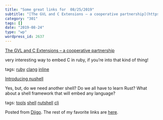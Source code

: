 ```yaml
---
title: "Some great links for  08/25/2019"
subtitle: "[The GVL and C Extensions – a cooperative partnership](https://mailchi.mp/railsspeed/the-gvl-and-c-e..."
category: "301"
tags: []
date: "2019-08-24"
type: "wp"
wordpress_id: 2637
---
```

[The GVL and C Extensions – a cooperative partnership](https://mailchi.mp/railsspeed/the-gvl-and-c-extensions-a-cooperative-partnership?e=5a26f26f7d) 

very interesting way to embed C in ruby, if you’re into that kind of thing!

 tags: [ruby](https://www.diigo.com/user/pitosalas/ruby) [clang](https://www.diigo.com/user/pitosalas/clang) [inline](https://www.diigo.com/user/pitosalas/inline)

 [Introducing nushell](http://www.jonathanturner.org/2019/08/introducing-nushell.html) 

Yes, but, do we need another shell? Do we all have to learn Rust? What about a shell framework that will embed any language?

 tags: [tools](https://www.diigo.com/user/pitosalas/tools) [shell](https://www.diigo.com/user/pitosalas/shell) [nutshell](https://www.diigo.com/user/pitosalas/nutshell) [cli](https://www.diigo.com/user/pitosalas/cli)

Posted from [Diigo](https://www.diigo.com). The rest of my favorite links are [here](https://www.diigo.com/user/pitosalas).